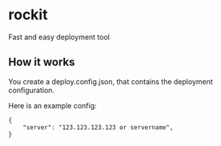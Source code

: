 # rockit
Fast and easy deployment tool

## How it works
You create a deploy.config.json, that contains the deployment configuration.

Here is an example config:

```
{
    "server": "123.123.123.123 or servername",
}
```


